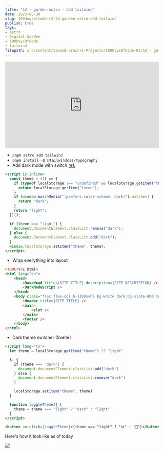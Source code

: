 ```yaml
---
title: "52 - garden-astro - add tailwind"
date: 2023-06-30
slug: 100daysofcode-r3-52-garden-astro-add-tailwind
publish: true
tags:
- Astro
- Digital-Garden
- 100DaysOfCode
- tailwind
filepath: src/content/second-brain/1-Projects/100DaysOfCode-R3/52 - garden-astro - add tailwind.md
---
```


<iframe width="100%" style="aspect-ratio: 16 / 9;" src="https://www.youtube.com/embed/UQwJ9h1wR3Q" title="YouTube video player" frameborder="0" allow="accelerometer; autoplay; clipboard-write; encrypted-media; gyroscope; picture-in-picture; web-share" allowfullscreen></iframe>

*   `pnpm astro add tailwind`
*   `pnpm install -D @tailwindcss/typography`
*   Add dark mode with switch [ref.](https://www.kevinzunigacuellar.com/blog/dark-mode-in-astro)

```html
<script is:inline>
  const theme = (() => {
    if (typeof localStorage !== "undefined" && localStorage.getItem("theme")) {
      return localStorage.getItem("theme");
    }
    if (window.matchMedia("(prefers-color-scheme: dark)").matches) {
      return "dark";
    }
    return "light";
  })();

  if (theme === "light") {
    document.documentElement.classList.remove("dark");
  } else {
    document.documentElement.classList.add("dark");
  }
  window.localStorage.setItem("theme", theme);
</script>
```

*   Wrap everything into layout

```html
<!DOCTYPE html>
<html lang="en">
	<head>
		<BaseHead title={SITE_TITLE} description={SITE_DESCRIPTION} />
        <DarkModeScript />
	</head>
	<body class="flex flex-col h-[100svh] bg-white dark:bg-slate-800 text-black dark:text-white">
		<Header title={SITE_TITLE} />
		<main>
            <slot />
		</main>
		<Footer />
	</body>
</html>
```

*   Dark theme switcher (Svelte)

```html
<script lang="ts">
  let theme = localStorage.getItem("theme") ?? "light"

  $: {
    if (theme === "dark") {
      document.documentElement.classList.add("dark")
    } else {
      document.documentElement.classList.remove("dark")
    }

    localStorage.setItem("theme", theme)
  }

  function toggleTheme() {
    theme = theme === "light" ? "dark" : "light"
  }
</script>

<button on:click={toggleTheme}>{theme === "light" ? "🌞" : "🌙"}</button>
```

Here's how it look like as of today

![](1-Projects/100DaysOfCode-R3/attachments/Pasted%20image%2020230701000858.png)
